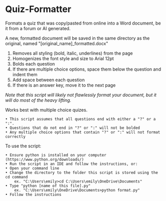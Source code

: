 # Quiz-Formatter
Formats a quiz that was copy/pasted from online into a Word document, be it from a forum or AI generated.

A new, formatted document will be saved in the same directory as the original, named "[original_name]_formatted.docx"

1. Removes all styling (bold, italic, underlines) from the page
2. Homogenizes the font style and size to Arial 12pt
3. Bolds each question
4. If there are multiple choice options, space them below the question and indent them
5. Add space between each question
6. If there is an answer key, move it to the next page

*Note that this script will likely not flawlessly format your document, but it will do most of the heavy lifting.*

Works best with multiple choice quizes.

	• This script assumes that all questions end with either a "?" or a ":".
	• Questions that do not end in "?" or ":" will not be bolded
	• Any multiple choice options that contain "?" or ":" will not format correctly

To use the script:

	• Ensure python is installed on your computer (https://www.python.org/downloads/)
	• Run the script in an IDE and follow the instructions, or:
	• Open your command line
	• Change the directory to the folder this script is stored using the cd command
        ex. "C:\Users\emily>cd C:\Users\emily\OneDrive\Documents"
	• Type "python [name of this file].py"
        ex. "C:\Users\emily\OneDrive\Documents>python format.py"
	• Follow the instructions
